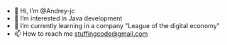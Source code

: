 - 👋 Hi, I’m @Andrey-jc
- 👀 I’m interested in Java development
- 🌱 I’m currently learning in a company "League of the digital economy"
- 📫 How to reach me stuffingcode@gmail.com

<!---
Andrey-jc/Andrey-jc is a ✨ special ✨ repository because its `README.md` (this file) appears on your GitHub profile.
You can click the Preview link to take a look at your changes.
--->
